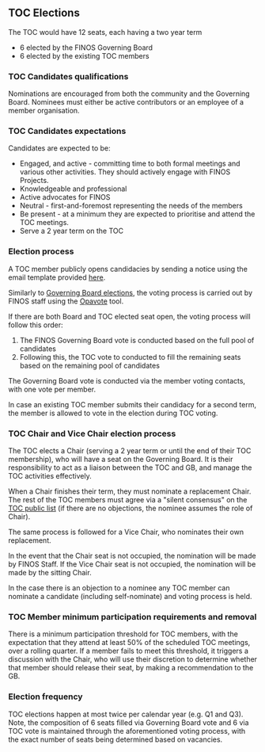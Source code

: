 ## TOC Elections

The TOC would have 12 seats, each having a two year term
- 6 elected by the FINOS Governing Board
- 6 elected by the existing TOC members

### TOC Candidates qualifications
Nominations are encouraged from both the community and the Governing Board. Nominees must either be active contributors or an employee of a member organisation. 

### TOC Candidates expectations
Candidates are expected to be:

- Engaged, and active - committing time to both formal meetings and various other activities. They should actively engage with FINOS Projects.
- Knowledgeable and professional
- Active advocates for FINOS
- Neutral - first-and-foremost representing the needs of the members
- Be present - at a minimum they are expected to prioritise and attend the TOC meetings.
- Serve a 2 year term on the TOC

### Election process

A TOC member publicly opens candidacies by sending a notice using the email template provided [here](elections-candidacy-template.md).

Similarly to [Governing Board elections](https://community.finos.org/docs/governance/board-election), the voting process is carried out by FINOS staff using the [Opavote](https://opavote.com/) tool. 

If there are both Board and TOC elected seat open, the voting process will follow this order:

1. The FINOS Governing Board vote is conducted based on the full pool of candidates
2. Following this, the TOC vote to conducted to fill the remaining seats based on the remaining pool of candidates

The Governing Board vote is conducted via the member voting contacts, with one vote per member. 

In case an existing TOC member submits their candidacy for a second term, the member is allowed to vote in the election during TOC voting.

### TOC Chair and Vice Chair election process

The TOC elects a Chair (serving a 2 year term or until the end of their TOC membership), who will have a seat on the Governing Board. It is their responsibility to act as a liaison between the TOC and GB, and manage the TOC activities effectively. 

When a Chair finishes their term, they must nominate a replacement Chair. The rest of the TOC members must agree via a "silent consensus" on the [TOC public list](mailto:toc@lists.finos.org) (if there are no objections, the nominee assumes the role of Chair).

The same process is followed for a Vice Chair, who nominates their own replacement.

In the event that the Chair seat is not occupied, the nomination will be made by FINOS Staff. If the Vice Chair seat is not occupied, the nomination will be made by the sitting Chair.

In the case there is an objection to a nominee any TOC member can nominate a candidate (including self-nominate) and voting process is held.

### TOC Member minimum participation requirements and removal 
There is a minimum participation threshold for TOC members, with the expectation that they attend at least 50% of the scheduled TOC meetings, over a rolling quarter. If a member fails to meet this threshold, it triggers a discussion with the Chair, who will use their discretion to determine whether that member should release their seat, by making a recommendation to the GB.

### Election frequency

TOC elections happen at most twice per calendar year (e.g. Q1 and Q3). Note, the composition of 6 seats filled via Governing Board vote and 6 via TOC vote is maintained through the aforementioned voting process, with the exact number of seats being determined based on vacancies.

